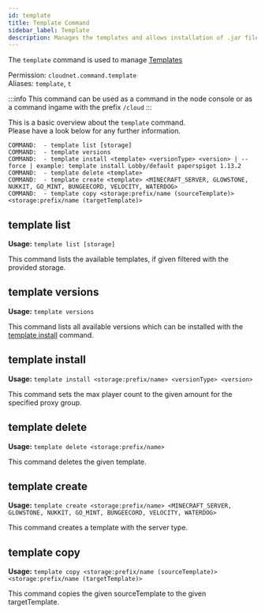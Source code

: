```yaml
---
id: template
title: Template Command
sidebar_label: Template
description: Manages the templates and allows installation of .jar files.
---
```


The `template` command is used to manage [Templates](../components/templates.md)

Permission: `cloudnet.command.template`  
Aliases: `template`, `t`

:::info
This command can be used as a command in the node console or as a command ingame with the prefix `/cloud`
:::

This is a basic overview about the `template` command.  
Please have a look below for any further information.
```
COMMAND:  - template list [storage]
COMMAND:  - template versions
COMMAND:  - template install <template> <versionType> <version> | --force | example: template install Lobby/default paperspigot 1.13.2
COMMAND:  - template delete <template>
COMMAND:  - template create <template> <MINECRAFT_SERVER, GLOWSTONE, NUKKIT, GO_MINT, BUNGEECORD, VELOCITY, WATERDOG>
COMMAND:  - template copy <storage:prefix/name (sourceTemplate)> <storage:prefix/name (targetTemplate)>
```

## template list
**Usage:** `template list [storage]`  

This command lists the available templates, if given filtered with the provided storage.

## template versions
**Usage:** `template versions`

This command lists all available versions which can be installed with the [template install](#template-install) command.

## template install
**Usage:** `template install <storage:prefix/name> <versionType> <version>`  

This command sets the max player count to the given amount for the specified proxy group.

## template delete
**Usage:** `template delete <storage:prefix/name>`  

This command deletes the given template.

## template create
**Usage:** `template create <storage:prefix/name> <MINECRAFT_SERVER, GLOWSTONE, NUKKIT, GO_MINT, BUNGEECORD, VELOCITY, WATERDOG>`

This command creates a template with the server type.

## template copy
**Usage:** `template copy <storage:prefix/name (sourceTemplate)> <storage:prefix/name (targetTemplate)>`

This command copies the given sourceTemplate to the given targetTemplate.